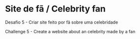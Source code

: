 # Site de fã / Celebrity fan

Desafio 5 - Criar site feito por fã sobre uma celebridade

Challenge 5 - Create a website about an celebrity made by a fan
